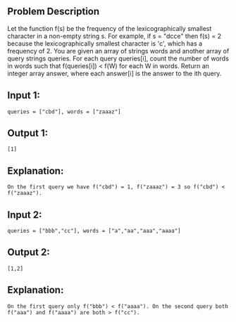## Problem Description
Let the function f(s) be the frequency of the lexicographically smallest character in a non-empty string s. 
For example, if s = "dcce" then f(s) = 2 because the lexicographically smallest character is 'c', which has a frequency of 2.
You are given an array of strings words and another array of query strings queries. 
For each query queries[i], count the number of words in words such that f(queries[i]) < f(W) for each W in words.
Return an integer array answer, where each answer[i] is the answer to the ith query.


## Input 1: 
    queries = ["cbd"], words = ["zaaaz"]
## Output 1: 
    [1]
## Explanation: 
    On the first query we have f("cbd") = 1, f("zaaaz") = 3 so f("cbd") < f("zaaaz").

## Input 2: 
    queries = ["bbb","cc"], words = ["a","aa","aaa","aaaa"]
## Output 2: 
    [1,2]
## Explanation: 
    On the first query only f("bbb") < f("aaaa"). On the second query both f("aaa") and f("aaaa") are both > f("cc").
